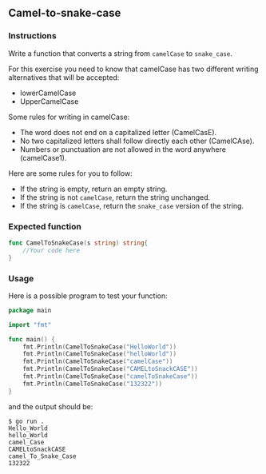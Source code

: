 ## Camel-to-snake-case 

### Instructions

Write a function that converts a string from `camelCase` to `snake_case`.

For this exercise you need to know that camelCase has two different writing alternatives that will be accepted:

- lowerCamelCase
- UpperCamelCase

Some rules for writing in camelCase:

- The word does not end on a capitalized letter (CamelCasE).
- No two capitalized letters shall follow directly each other (CamelCAse).
- Numbers or punctuation are not allowed in the word anywhere (camelCase1).

Here are some rules for you to follow:

- If the string is empty, return an empty string.
- If the string is not `camelCase`, return the string unchanged.
- If the string is `camelCase`, return the `snake_case` version of the string.


### Expected function 

```go
func CamelToSnakeCase(s string) string{
    //Your code here
}
```

### Usage 

Here is a possible program to test your function:

```go
package main

import "fmt"

func main() {
    fmt.Println(CamelToSnakeCase("HelloWorld")) 
    fmt.Println(CamelToSnakeCase("helloWorld"))
    fmt.Println(CamelToSnakeCase("camelCase"))
    fmt.Println(CamelToSnakeCase("CAMELtoSnackCASE"))
    fmt.Println(CamelToSnakeCase("camelToSnakeCase"))
    fmt.Println(CamelToSnakeCase("132322"))
}
```

and the output should be:

```console
$ go run .
Hello_World
hello_World
camel_Case
CAMELtoSnackCASE
camel_To_Snake_Case
132322
```

